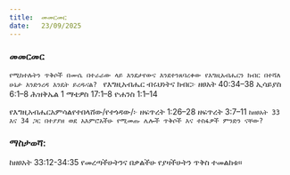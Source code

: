 ```yaml
---
title:  መመርመር
date:   23/09/2025
---
```


### መመርመር

`የሚከተሉትን ጥቅሶች በሙሴ በተራራው ላይ እንደታየውና እንደተንጸባረቀው የእግዚአብሔርን ክብር በተሻለ ሁኔታ እንድንረዳ እንዴት ይረዱናል?
`
የእግዚአብሔር ብሩህነትና ክብር፦
ዘፀአት 40:34–38
ኢሳይያስ 6:1–8
ሕዝቅኤል 1
ማቴዎስ 17:1–8
ዮሐንስ 1:1–14

የእግዚአብሔርአምሳልየተበላሸው/የተጎዳው/፦
ዘፍጥረት 1:26–28
ዘፍጥረት 3:7–11
`ከዘፀአት 33 እና 34 ጋር በተያያዘ ወደ አእምሮአችሁ የሚመጡ ሌሎች ጥቅሶች እና ተስፋዎች ምንድን ናቸው?
`
### ማስታወሻ:
ከዘፀአት 33:12-34:35 የመረጣችሁትንና በቃልችሁ የያዛችሁትን ጥቅስ ተመልከቱ።
